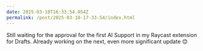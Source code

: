 ```yaml
---
date: 2025-03-18T16:33:54.054Z
permalink: /post/2025-03-18-17-33-54/index.html
---
```


Still waiting for the approval for the first AI Support in my Raycast extension for Drafts. Already working on the next, even more significant update 😊 